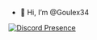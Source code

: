- 👋 Hi, I’m @Goulex34

[![Discord Presence](https://lanyard.cnrad.dev/api/850771445893300267)](https://discord.com/users/850771445893300267)
